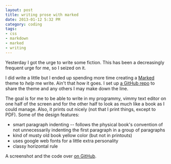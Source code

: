 ```yaml
---
layout: post
title: writing prose with marked
date: 2013-01-12 5:32 PM
category: coding
tags:
- css
- markdown
- marked
- writing
---
```


Yesterday I got the urge to write some fiction. This has been a decreasingly frequent urge for me, so I seized on it.

I did write a little but I ended up spending more time creating a [Marked](http://markedapp.com) theme to *help* me write. Ain't that how it goes. I set up [a GitHub repo][] to share the theme and any others I may make down the line.

[a GitHub repo]: https://github.com/maxjacobson/marked-themes

The goal is for me to be able to write in my programmy, vimmy text editor on one half of the screen and for the other half to look as much like a book as I could manage. Also, it prints out nicely (not that I print things, except to PDF). Some of the design features:

* smart paragraph indenting -- follows the physical book's convention of not unnecessarily indenting the first paragraph in a group of paragraphs
* kind of musty old book yellow color (but not in printouts)
* uses google web fonts for a little extra personality
* classy horizontal rule

A screenshot and the code over [on GitHub][].

[on GitHub]: https://github.com/maxjacobson/marked-themes

